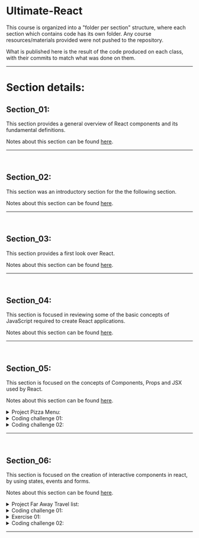# Ultimate-React

This course is organized into a "folder per section" structure, where each section which contains code has its own folder. Any course resources/materials provided were not pushed to the repository.

What is published here is the result of the code produced on each class, with their commits to match what was done on them.

<hr>

# Section details:

## Section_01:

This section provides a general overview of React components and its fundamental definitions.

Notes about this section can be found [here](https://github.com/vonschappler/Ultimate-React/blob/main/Notes.md#section_01).

<hr>
<br>

## Section_02:

This section was an introductory section for the the following section.

Notes about this section can be found [here](https://github.com/vonschappler/Ultimate-React/blob/main/Notes.md#section_02).

<hr>
<br>

## Section_03:

This section provides a first look over React.

Notes about this section can be found [here](https://github.com/vonschappler/Ultimate-React/blob/main/Notes.md#section_03).

<hr>
<br>

## Section_04:

This section is focused in reviewing some of the basic concepts of JavaScript required to create React applications.

Notes about this section can be found [here](https://github.com/vonschappler/Ultimate-React/blob/main/Notes.md#section_04).

<hr>
<br>

## Section_05:

This section is focused on the concepts of Components, Props and JSX used by React.

Notes about this section can be found [here](https://github.com/vonschappler/Ultimate-React/blob/main/Notes.md#section_05).

<details>
<summary>Project Pizza Menu:</summary>

The (code for the) first project completed can be found [here](Section_05/01-pizza-menu/).

</details>

<details>
<summary>Coding challenge 01:</summary>

The (code for the) first challenge can be found [here](Challenges/01-profile-card-v1/).

</details>

<details>
<summary>Coding challenge 02:</summary>

The (code for the) first challenge can be found [here](Challenges/02-profile-card-v2/).

</details>

<hr>
<br>

## Section_06:

This section is focused on the creation of interactive components in react, by using states, events and forms.

Notes about this section can be found [here](https://github.com/vonschappler/Ultimate-React/blob/main/Notes.md#section_06).

<details>
<summary>Project Far Away Travel list:</summary>

The (code for the) first project completed can be found [here](Section_06/02-far-away/).

</details>

<details>
<summary>Coding challenge 01:</summary>

The (code for the) first challenge can be found [here](Challenges/03-date-counter-v1/).

</details>

<details>
<summary>Exercise 01:</summary>

The (code for the) first challenge can be found [here](Section_06/03-flashcard/).

</details>

<details>
<summary>Coding challenge 02:</summary>

The (code for the) first challenge can be found [here](Challenges/04-date-counter-v2/).

</details>

<hr>
<br>